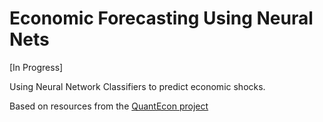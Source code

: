 # Economic Forecasting Using Neural Nets

[In Progress]

Using Neural Network Classifiers to predict economic shocks.

Based on resources from the [QuantEcon project](https://datascience.quantecon.org/applications/classification.html#neural-network-classifiers)
